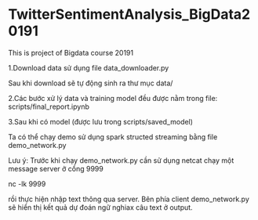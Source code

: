 # TwitterSentimentAnalysis_BigData20191
This is project of Bigdata course 20191


1.Download data sử dụng file data_downloader.py

 Sau khi download sẽ tự động sinh ra thư mục data/
 
2.Các bước xử lý data và training model đều được nằm trong file: scripts/final_report.ipynb

3.Sau khi có model (được lưu trong scripts/saved_model)

Ta có thể chạy demo sử dụng spark structed streaming bằng file demo_network.py

Lưu ý:
Trước khi chạy demo_network.py cần sử dụng netcat chạy một message server ở cổng 9999

nc -lk 9999

rồi thực hiện nhập text thông qua server. Bên phía client demo_network.py sẽ hiển thị kết quả dự đoán ngữ nghiax câu
 text ở output.